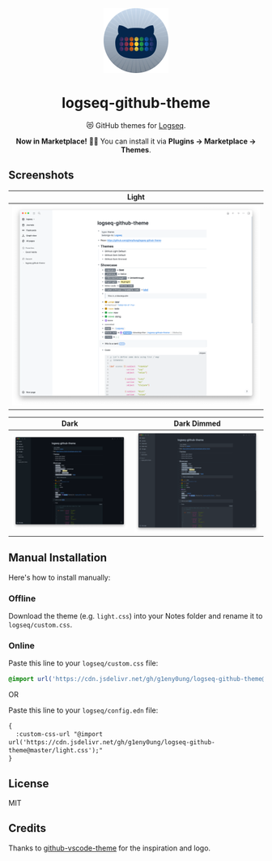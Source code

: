 <!-- markdownlint-disable MD033 MD041 -->

<p align="center">
  <img src="https://raw.githubusercontent.com/g1eny0ung/logseq-github-theme/main/icon.png" alt="logo" height="128" />
</p>
<h1 align="center">logseq-github-theme</h1>

<p align="center">😻 GitHub themes for <a href="https://logseq.com/">Logseq</a>.</p>
<p align="center"><b>Now in Marketplace!</b> 🎉📢 You can install it via <b>Plugins -> Marketplace -> Themes</b>.</p>

## Screenshots

| Light                                 |
| ------------------------------------- |
| ![light.png](./screenshots/light.png) |

| Dark                                | Dark Dimmed                                       |
| ----------------------------------- | ------------------------------------------------- |
| ![dark.png](./screenshots/dark.png) | ![dark-dimmed.png](./screenshots/dark-dimmed.png) |

## Manual Installation

Here's how to install manually:

### Offline

Download the theme (e.g. `light.css`) into your Notes folder and rename it to `logseq/custom.css`.

### Online

Paste this line to your `logseq/custom.css` file:

```css
@import url('https://cdn.jsdelivr.net/gh/g1eny0ung/logseq-github-theme@master/light.css');
```

OR

Paste this line to your `logseq/config.edn` file:

```edn
{
  :custom-css-url "@import url('https://cdn.jsdelivr.net/gh/g1eny0ung/logseq-github-theme@master/light.css');"
}
```

## License

MIT

## Credits

Thanks to [github-vscode-theme](https://github.com/primer/github-vscode-theme) for the inspiration and logo.
